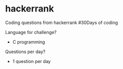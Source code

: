 # hackerrank
Coding questions from hackerrank #30Days of coding

Language for challenge?
- C programming

Questions per day?
- 1 question per day
